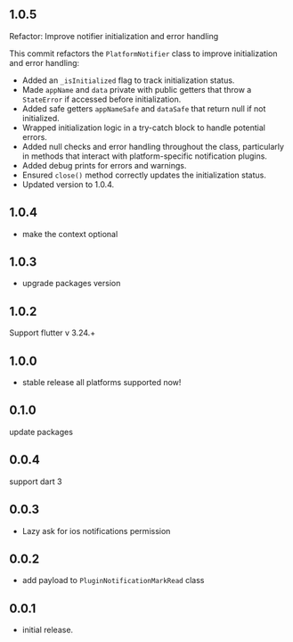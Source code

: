 ## 1.0.5
Refactor: Improve notifier initialization and error handling

This commit refactors the `PlatformNotifier` class to improve initialization and error handling:

- Added an `_isInitialized` flag to track initialization status.
- Made `appName` and `data` private with public getters that throw a `StateError` if accessed before initialization.
- Added safe getters `appNameSafe` and `dataSafe` that return null if not initialized.
- Wrapped initialization logic in a try-catch block to handle potential errors.
- Added null checks and error handling throughout the class, particularly in methods that interact with platform-specific notification plugins.
- Added debug prints for errors and warnings.
- Ensured `close()` method correctly updates the initialization status.
- Updated version to 1.0.4.
## 1.0.4
- make the context optional

## 1.0.3
- upgrade packages version

## 1.0.2
Support flutter v 3.24.+
## 1.0.0
- stable release all platforms supported now!
## 0.1.0

update packages

## 0.0.4

support dart 3

## 0.0.3

* Lazy ask for ios notifications permission

## 0.0.2

* add payload to ```PluginNotificationMarkRead``` class

## 0.0.1

* initial release.

